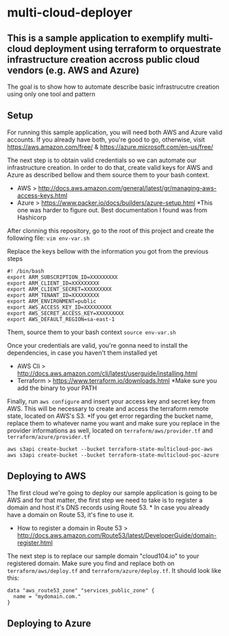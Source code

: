 # multi-cloud-deployer

## This is a sample application to exemplify multi-cloud deployment using terraform to orquestrate infrastructure creation accross public cloud vendors (e.g. AWS and Azure)

The goal is to show how to automate describe basic infrastrucutre creation using only one tool and pattern

## Setup

For running this sample application, you will need both AWS and Azure valid accounts. If you already have both, you're good to go, otherwise, visit <https://aws.amazon.com/free/> & <https://azure.microsoft.com/en-us/free/>

The next step is to obtain valid credentials so we can automate our infrastructure creation. In order to do that, create valid keys for AWS and Azure as described bellow and them source them to your bash context.

* AWS > <http://docs.aws.amazon.com/general/latest/gr/managing-aws-access-keys.html> 
* Azure > <https://www.packer.io/docs/builders/azure-setup.html> *This one was harder to figure out. Best documentation I found was from Hashicorp

After clonning this repository, go to the root of this project and create the following file:
`vim env-var.sh`

Replace the keys bellow with the information you got from the previous steps

```
#! /bin/bash
export ARM_SUBSCRIPTION_ID=XXXXXXXXX
export ARM_CLIENT_ID=XXXXXXXXX
export ARM_CLIENT_SECRET=XXXXXXXXX
export ARM_TENANT_ID=XXXXXXXXX
export ARM_ENVIRONMENT=public
export AWS_ACCESS_KEY_ID=XXXXXXXXX
export AWS_SECRET_ACCESS_KEY=XXXXXXXXX
export AWS_DEFAULT_REGION=sa-east-1
```
Them, source them to your bash context `source env-var.sh`

Once your credentials are valid, you're gonna need to install the dependencies, in case you haven't them installed yet

* AWS Cli > <http://docs.aws.amazon.com/cli/latest/userguide/installing.html>
* Terraform > <https://www.terraform.io/downloads.html> *Make sure you add the binary to your PATH

Finally, run `aws configure` and insert your access key and secret key from AWS. This will be necessary to create and access the terraform remote state, located on AWS's S3. *If you get error regarding the bucket name, replace them to whatever name you want and make sure you replace in the provider informations as well, located on `terraform/aws/provider.tf` and `terraform/azure/provider.tf`

```
aws s3api create-bucket --bucket terraform-state-multicloud-poc-aws
aws s3api create-bucket --bucket terraform-state-multicloud-poc-azure
```

## Deploying to AWS

The first cloud we're going to deploy our sample application is going to be AWS and for that matter, the first step we need to take is to register a domain and host it's DNS records using Route 53. * In case you already have a domain on Route 53, it's fine to use it.

* How to register a domain in Route 53 > <http://docs.aws.amazon.com/Route53/latest/DeveloperGuide/domain-register.html>

The next step is to replace our sample domain "cloud104.io" to your registered domain. Make sure you find and replace both on `terraform/aws/deploy.tf` and `terraform/azure/deploy.tf`. It should look like this:
```
data "aws_route53_zone" "services_public_zone" {
  name = "mydomain.com."
}
```


## Deploying to Azure
